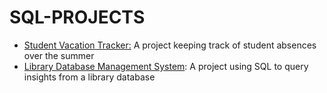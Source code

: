 # SQL-PROJECTS

- [Student Vacation Tracker:]([url](https://github.com/fiona-teo/StudentAbsenceTrackerSQL)) A project keeping track of student absences over the summer 
- [Library Database Management System]([url](https://github.com/fiona-teo/Library-Management-System-SQL)): A project using SQL to query insights from a library database 
